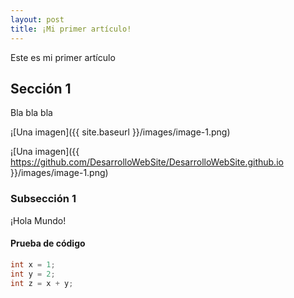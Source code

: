 ```yaml
---
layout: post
title: ¡Mi primer artículo!
---
```


Este es mi primer artículo

## Sección 1

Bla bla bla

¡[Una imagen]({{ site.baseurl }}/images/image-1.png)

¡[Una imagen]({{ https://github.com/DesarrolloWebSite/DesarrolloWebSite.github.io }}/images/image-1.png)


### Subsección 1

¡Hola Mundo!

#### Prueba de código

``` java
int x = 1;
int y = 2;
int z = x + y;
```
